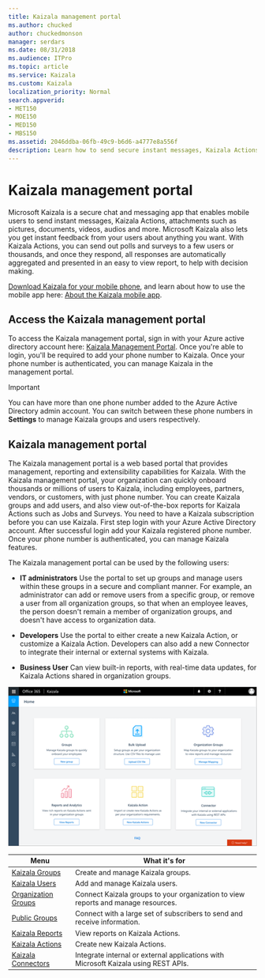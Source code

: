 ```yaml
---
title: Kaizala management portal
ms.author: chucked
author: chuckedmonson
manager: serdars
ms.date: 08/31/2018
ms.audience: ITPro
ms.topic: article
ms.service: Kaizala
ms.custom: Kaizala
localization_priority: Normal
search.appverid:
- MET150
- MOE150
- MED150
- MBS150
ms.assetid: 2046ddba-06fb-49c9-b6d6-a4777e8a556f
description: Learn how to send secure instant messages, Kaizala Actions, attachments such as pictures, documents, videos, audios and more.
---
```


# Kaizala management portal

Microsoft Kaizala is a secure chat and messaging app that enables mobile users to send instant messages, Kaizala Actions, attachments such as pictures, documents, videos, audios and more. Microsoft Kaizala also lets you get instant feedback from your users about anything you want. With Kaizala Actions, you can send out polls and surveys to a few users or thousands, and once they respond, all responses are automatically aggregated and presented in an easy to view report, to help with decision making.
  
[Download Kaizala for your mobile phone](https://go.microsoft.com/fwlink/p/?linkid=851074), and learn about how to use the mobile app here: [About the Kaizala mobile app](kaizala-mobile-app.md).
  
## Access the Kaizala management portal

To access the Kaizala management portal, sign in with your Azure active directory account here: [Kaizala Management Portal](https://go.microsoft.com/fwlink/p/?linkid=852455). Once you're able to login, you'll be required to add your phone number to Kaizala. Once your phone number is authenticated, you can manage Kaizala in the management portal. 
  
> [!IMPORTANT]
> You can have more than one phone number added to the Azure Active Directory admin account. You can switch between these phone numbers in **Settings** to manage Kaizala groups and users respectively.
  
## Kaizala management portal

The Kaizala management portal is a web based portal that provides management, reporting and extensibility capabilities for Kaizala. With the Kaizala management portal, your organization can quickly onboard thousands or millions of users to Kaizala, including employees, partners, vendors, or customers, with just phone number. You can create Kaizala groups and add users, and also view out-of-the-box reports for Kaizala Actions such as Jobs and Surveys. You need to have a Kaizala subscription before you can use Kaizala. First step login with your Azure Active Directory account. After successful login add your Kaizala registered phone number. Once your phone number is authenticated, you can manage Kaizala features.
  
The Kaizala management portal can be used by the following users:
  
- **IT administrators**  Use the portal to set up groups and manage users within these groups in a secure and compliant manner. For example, an administrator can add or remove users from a specific group, or remove a user from all organization groups, so that when an employee leaves, the person doesn't remain a member of organization groups, and doesn't have access to organization data. 
    
- **Developers**  Use the portal to either create a new Kaizala Action, or customize a Kaizala Action. Developers can also add a new Connector to integrate their internal or external systems with Kaizala. 
    
- **Business User**  Can view built-in reports, with real-time data updates, for Kaizala Actions shared in organization groups. 
    
![Kaizala management portal](media/f14b188f-e1a2-4a72-8ca1-d05fcada255a.png)
  
|Menu     |What it's for|
|---------|-------------|
|[Kaizala Groups](groups.md) |Create and manage Kaizala groups. |
|[Kaizala Users](users.md)   |Add and manage Kaizala users. |
|[Organization Groups](settings.md) |Connect Kaizala groups to your organization to view reports and manage resources. |
|[Public Groups](public-groups.md)  |Connect with a large set of subscribers to send and receive information.  |
|[Kaizala Reports](reports.md)  |View reports on Kaizala Actions.  |
|[Kaizala Actions](actions.md)  |Create new Kaizala Actions.  |
|[Kaizala Connectors](connectors.md) |Integrate internal or external applications with Microsoft Kaizala using REST APIs. |
   


